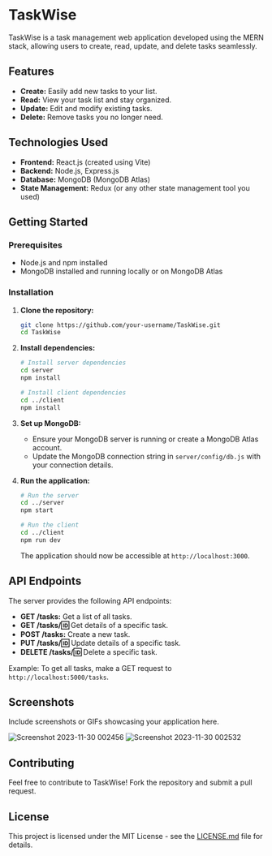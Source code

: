 # TaskWise

TaskWise is a task management web application developed using the MERN stack, allowing users to create, read, update, and delete tasks seamlessly.

## Features

- **Create:** Easily add new tasks to your list.
- **Read:** View your task list and stay organized.
- **Update:** Edit and modify existing tasks.
- **Delete:** Remove tasks you no longer need.

## Technologies Used

- **Frontend:** React.js (created using Vite)
- **Backend:** Node.js, Express.js
- **Database:** MongoDB (MongoDB Atlas)
- **State Management:** Redux (or any other state management tool you used)

## Getting Started

### Prerequisites

- Node.js and npm installed
- MongoDB installed and running locally or on MongoDB Atlas

### Installation

1. **Clone the repository:**

   ```bash
   git clone https://github.com/your-username/TaskWise.git
   cd TaskWise

   ```

2. **Install dependencies:**

   ```bash
   # Install server dependencies
   cd server
   npm install

   # Install client dependencies
   cd ../client
   npm install
   ```

3. **Set up MongoDB:**

   - Ensure your MongoDB server is running or create a MongoDB Atlas account.
   - Update the MongoDB connection string in `server/config/db.js` with your connection details.

4. **Run the application:**

   ```bash
   # Run the server
   cd ../server
   npm start

   # Run the client
   cd ../client
   npm run dev
   ```

   The application should now be accessible at `http://localhost:3000`.

## API Endpoints

The server provides the following API endpoints:

- **GET /tasks:** Get a list of all tasks.
- **GET /tasks/:id:** Get details of a specific task.
- **POST /tasks:** Create a new task.
- **PUT /tasks/:id:** Update details of a specific task.
- **DELETE /tasks/:id:** Delete a specific task.

Example: To get all tasks, make a GET request to `http://localhost:5000/tasks`.


## Screenshots

Include screenshots or GIFs showcasing your application here.

![Screenshot 2023-11-30 002456](https://github.com/hanishtharwani123/TaskWise_Mern/assets/104623869/28a4fcb5-11f5-4c58-a12d-879721bd7c68)
![Screenshot 2023-11-30 002532](https://github.com/hanishtharwani123/TaskWise_Mern/assets/104623869/29c0bf40-e5b6-4098-ac28-a241a873fa37)


## Contributing

Feel free to contribute to TaskWise! Fork the repository and submit a pull request.

## License

This project is licensed under the MIT License - see the [LICENSE.md](LICENSE.md) file for details.
```

